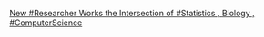 [New #Researcher Works the Intersection of #Statistics , Biology , #ComputerScience](https://qi.tc/qi/111469)